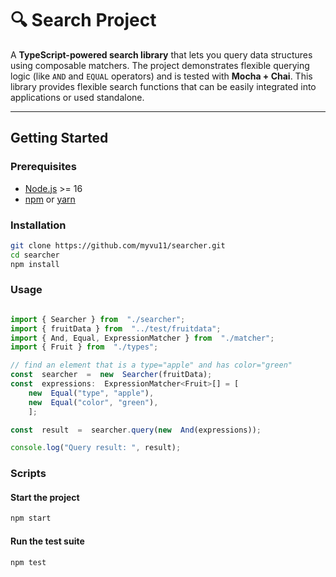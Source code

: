 # 🔍 Search Project

A **TypeScript-powered search library** that lets you query data structures using composable matchers.
The project demonstrates flexible querying logic (like `AND` and `EQUAL` operators) and is tested with **Mocha + Chai**.
This library provides flexible search functions that can be easily integrated into applications or used standalone.

---
## Getting Started

### Prerequisites
- [Node.js](https://nodejs.org/) >= 16
- [npm](https://www.npmjs.com/) or [yarn](https://yarnpkg.com/)

### Installation
```bash
git clone https://github.com/myvu11/searcher.git
cd searcher
npm install
```

### Usage
```TypeScript

import { Searcher } from  "./searcher";
import { fruitData } from  "../test/fruitdata";
import { And, Equal, ExpressionMatcher } from  "./matcher";
import { Fruit } from  "./types";

// find an element that is a type="apple" and has color="green"
const  searcher  =  new  Searcher(fruitData);
const  expressions:  ExpressionMatcher<Fruit>[] = [
	new  Equal("type", "apple"),
	new  Equal("color", "green"),
	];

const  result  =  searcher.query(new  And(expressions));

console.log("Query result: ", result);
```


### Scripts
#### Start the project
```bash
npm start
```
#### Run the test suite
```bash
npm test
```

